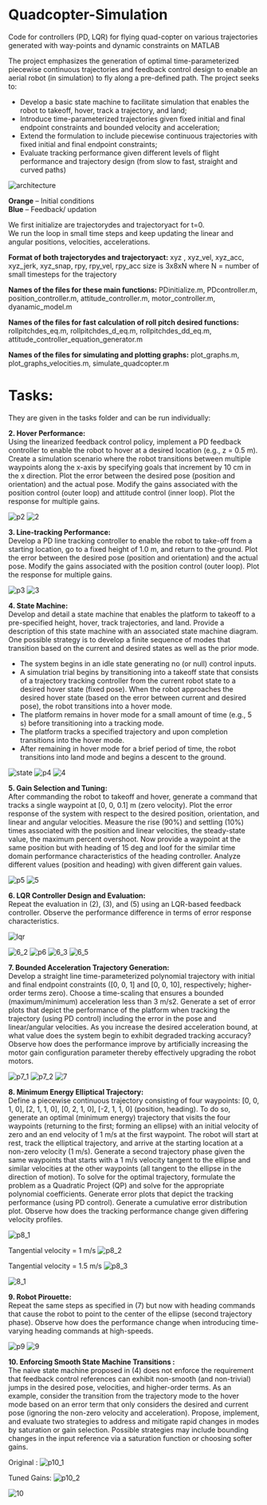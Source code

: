 # Quadcopter-Simulation  

Code for controllers (PD, LQR) for flying quad-copter on various trajectories generated with way-points and dynamic constraints on MATLAB  

The project emphasizes the generation of optimal time-parameterized piecewise continuous trajectories
and feedback control design to enable an aerial robot (in simulation) to fly along a pre-defined path. The project
seeks to:

* Develop a basic state machine to facilitate simulation that enables the robot to takeoff, hover, track a
trajectory, and land;
* Introduce time-parameterized trajectories given fixed initial and final endpoint constraints and bounded
velocity and acceleration;
* Extend the formulation to include piecewise continuous trajectories with fixed initial and final endpoint
constraints;
* Evaluate tracking performance given different levels of flight performance and trajectory design (from slow
to fast, straight and curved paths)


![architecture](/media/arch.png)

**Orange** – Initial conditions  
**Blue** – Feedback/ updation

We first initialize are trajectorydes and trajectoryact for t=0.  
We run the loop in small time steps and keep updating the linear and angular positions, velocities, accelerations.

**Format of both trajectorydes and trajectoryact:**
xyz , xyz_vel, xyz_acc, xyz_jerk, xyz_snap, rpy, rpy_vel, rpy_acc
size is 3x8xN
where N = number of small timesteps for the trajectory

**Names of the files for these main functions:**
PDinitialize.m, PDcontroller.m, position_controller.m, attitude_controller.m, motor_controller.m,
dyanamic_model.m

**Names of the files for fast calculation of roll pitch desired functions:**
rollpitchdes_eq.m, rollpitchdes_d_eq.m, rollpitchdes_dd_eq.m, attitude_controller_equation_generator.m

**Names of the files for simulating and plotting graphs:**
plot_graphs.m, plot_graphs_velocities.m, simulate_quadcopter.m


# Tasks:  
They are given in the tasks folder and can be run individually:


**2. Hover Performance:**    
Using the linearized feedback control policy, implement a PD
feedback controller to enable the robot to hover at a desired location (e.g., z = 0.5 m). Create a simulation
scenario where the robot transitions between multiple waypoints along the x-axis by specifying goals that
increment by 10 cm in the x direction. Plot the error between the desired pose (position and orientation) and the
actual pose. Modify the gains associated with the position control (outer loop) and attitude control (inner loop). Plot the response for multiple gains.

![p2](/media/2.png)
![2](/media/t2.gif)

**3. Line-tracking Performance:**      
Develop a PD line tracking controller to enable the robot to take-off from a
starting location, go to a fixed height of 1.0 m, and return to the ground. Plot the error between the desired pose (position and orientation) and the actual pose. Modify the gains associated with the position control (outer loop). Plot the
response for multiple gains.

![p3](/media/3.png)
![3](/media/t3.gif)


**4. State Machine:**     
Develop and detail a state machine that enables the platform to takeoff to a pre-specified
height, hover, track trajectories, and land. Provide a description of this state machine with an associated state
machine diagram. One possible strategy is to develop a finite sequence of modes that transition based on the
current and desired states as well as the prior mode.  
* The system begins in an idle state generating no (or null) control inputs.
* A simulation trial begins by transitioning into a takeoff state that consists of a trajectory tracking
controller from the current robot state to a desired hover state (fixed pose). When the robot approaches
the desired hover state (based on the error between current and desired pose), the robot transitions into
a hover mode.
* The platform remains in hover mode for a small amount of time (e.g., 5 s) before transitioning into a
tracking mode.
* The platform tracks a specified trajectory and upon completion transitions into the hover mode.
* After remaining in hover mode for a brief period of time, the robot transitions into land mode and
begins a descent to the ground.

![state](/media/state.png)
![p4](/media/4.png)
![4](/media/t4.gif)

**5. Gain Selection and Tuning:**     
After commanding the robot to takeoff and hover, generate a command that
tracks a single waypoint at [0, 0, 0.1] m (zero velocity). Plot the error response of the system with respect to the
desired position, orientation, and linear and angular velocities. Measure the rise (90%) and settling (10%) times
associated with the position and linear velocities, the steady-state value, the maximum percent
overshoot. Now provide a waypoint at the same position but with heading of 15 deg and loof for the similar time
domain performance characteristics of the heading controller. Analyze different values (position and heading)
with given different gain values.

![p5](/media/5.png)
![5](/media/t5.gif)

**6. LQR Controller Design and Evaluation:**    
Repeat the evaluation in (2), (3), and (5) using an LQR-based
feedback controller. Observe the performance difference in terms of error response characteristics.

![lqr](/media/lqr.png)

![6_2](/media/t6_2.gif)
![p6](/media/6_2.png)
![6_3](/media/t6_3.gif)
![6_5](/media/t6_5.gif)

**7. Bounded Acceleration Trajectory Generation:**     
Develop a straight line time-parameterized polynomial
trajectory with initial and final endpoint constraints ([0, 0, 1] and [0, 0, 10], respectively; higher-order terms
zero). Choose a time-scaling that ensures a bounded (maximum/minimum) acceleration less than 3 m/s2.
Generate a set of error plots that depict the performance of the platform when tracking the trajectory (using PD
control) including the error in the pose and linear/angular velocities. As you increase the desired acceleration bound, at what value does the system begin to exhibit degraded tracking accuracy? Observe how does the performance
improve by artificially increasing the motor gain configuration parameter thereby effectively upgrading the
robot motors.

![p7_1](/media/7_1.png)
![p7_2](/media/7_2.png)
![7](/media/t7.gif)

**8. Minimum Energy Elliptical Trajectory:**   
Define a piecewise continuous trajectory consisting of four
waypoints: [0, 0, 1, 0], [2, 1, 1, 0], [0, 2, 1, 0], [-2, 1, 1, 0] (position, heading). To do so, generate an optimal
(minimum energy) trajectory that visits the four waypoints (returning to the first; forming an ellipse) with an
initial velocity of zero and an end velocity of 1 m/s at the first waypoint. The robot will start at rest, track the
elliptical trajectory, and arrive at the starting location at a non-zero velocity (1 m/s). Generate a second
trajectory phase given the same waypoints that starts with a 1 m/s velocity tangent to the ellipse and similar
velocities at the other waypoints (all tangent to the ellipse in the direction of motion). To solve for the optimal
trajectory, formulate the problem as a Quadratic Project (QP) and solve for the appropriate polynomial
coefficients. Generate error plots that depict the tracking performance (using PD control). Generate a cumulative
error distribution plot. Observe how does the tracking performance change given differing velocity profiles.

![p8_1](/media/8_1.png)

Tangential velocity = 1 m/s
![p8_2](/media/8_2.png)

Tangential velocity = 1.5 m/s
![p8_3](/media/8_3.png)

![8_1](/media/t8_1.gif)

**9. Robot Pirouette:**   
Repeat the same steps as specified in (7) but now with heading commands that cause the
robot to point to the center of the ellipse (second trajectory phase). Observe how does the performance change when
introducing time-varying heading commands at high-speeds.

![p9](/media/9.png)
![9](/media/t9.gif)

**10. Enforcing Smooth State Machine Transitions :**    
The naive state machine proposed in (4) does not enforce the
requirement that feedback control references can exhibit non-smooth (and non-trivial) jumps in the desired pose,
velocities, and higher-order terms. As an example, consider the transition from the trajectory mode to the hover
mode based on an error term that only considers the desired and current pose (ignoring the non-zero velocity and
acceleration). Propose, implement, and evaluate two strategies to address and mitigate rapid changes in modes
by saturation or gain selection. Possible strategies may include bounding changes in the input reference via a
saturation function or choosing softer gains.

Original :
![p10_1](/media/10_1.png)

Tuned Gains:
![p10_2](/media/10_2.png)

![10](/media/t10.gif)

